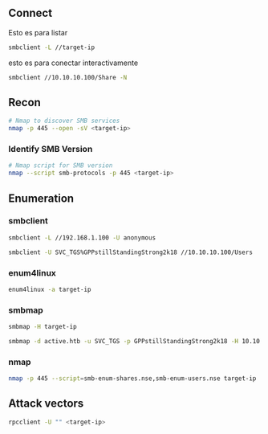 
## Connect


Esto es para listar

```bash
smbclient -L //target-ip
```


esto es para conectar interactivamente

```bash
smbclient //10.10.10.100/Share -N
```

## Recon

```bash
# Nmap to discover SMB services
nmap -p 445 --open -sV <target-ip>
```

### Identify SMB Version

```bash
# Nmap script for SMB version
nmap --script smb-protocols -p 445 <target-ip>
```

## Enumeration


### smbclient

```bash
smbclient -L //192.168.1.100 -U anonymous
```

```bash
smbclient -U SVC_TGS%GPPstillStandingStrong2k18 //10.10.10.100/Users
```
### enum4linux

```bash
enum4linux -a target-ip
```

### smbmap

```bash
smbmap -H target-ip
```

```bash
smbmap -d active.htb -u SVC_TGS -p GPPstillStandingStrong2k18 -H 10.10.10.100
```
### nmap

```bash
nmap -p 445 --script=smb-enum-shares.nse,smb-enum-users.nse target-ip
```


## Attack vectors 

```bash
rpcclient -U "" <target-ip>
```